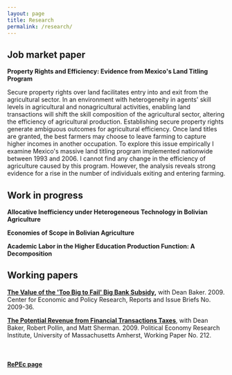 ```yaml
---
layout: page
title: Research
permalink: /research/
---
```


## Job market paper

**Property Rights and Efficiency: Evidence from Mexico's Land Titling Program** 

Secure property rights over land facilitates entry into and exit from the agricultural sector. In an environment with heterogeneity in agents' skill levels in agricultural and nonagricultural activities, enabling land transactions will shift the skill composition of the agricultural sector, altering the efficiency of agricultural production. Establishing secure property rights generate ambiguous outcomes for agricultural efficiency. Once land titles are granted, the best farmers may choose to leave farming to capture higher incomes in another occupation. To explore this issue empirically I examine Mexico's massive land titling program implemented nationwide between 1993 and 2006. I cannot find any change in the efficiency of agriculture caused by this program. However, the analysis reveals strong evidence for a rise in the number of individuals exiting and entering farming.
<br>

## Work in progress

**Allocative Inefficiency under Heterogeneous Technology in Bolivian Agriculture**
<br>

**Economies of Scope in Bolivian Agriculture**
<br>

**Academic Labor in the Higher Education Production Function: A Decomposition**
<br>

## Working papers

**[The Value of the 'Too Big to Fail' Big Bank Subsidy](https://ideas.repec.org/p/epo/papers/2009-36.html),** with Dean Baker. 2009. Center for Economic and Policy Research, Reports and Issue Briefs No. 2009-36.

**[The Potential Revenue from Financial Transactions Taxes](https://ideas.repec.org/p/uma/periwp/wp212.html)**, with Dean Baker, Robert Pollin, and Matt Sherman. 2009. Political Economy Research Institute, University of Massachusetts Amherst, Working Paper No. 212.

<br>

#### **[RePEc page](https://ideas.repec.org/e/pmc164.html#works)**
